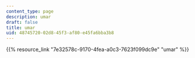 ```yaml
---
content_type: page
description: umar
draft: false
title: umar
uid: 48745720-02d8-45f3-af80-e45fa6bba3b8
---
```

{{% resource_link "7e32578c-9170-4fea-a0c3-7623f099dc9e" "umar" %}}